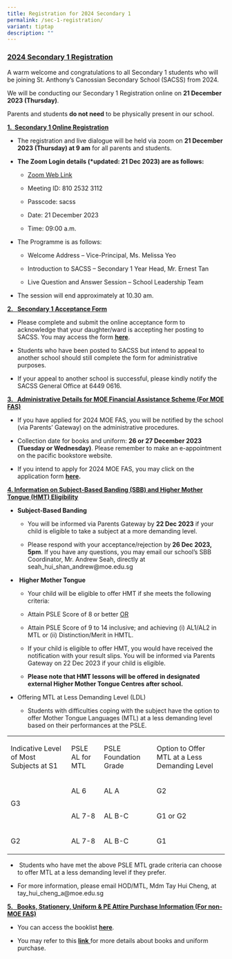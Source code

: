 ```yaml
---
title: Registration for 2024 Secondary 1
permalink: /sec-1-registration/
variant: tiptap
description: ""
---
```

<h3><strong><u>2024 Secondary 1 Registration</u></strong></h3><p>A warm welcome and congratulations to all Secondary 1 students who will be joining St. Anthony’s Canossian Secondary School (SACSS) from 2024.</p><p>We will be conducting our Secondary 1 Registration online on <strong>21 December 2023 (Thursday)</strong>.</p><p>Parents and students <strong>do not need</strong> to be physically present in our school.</p><p><strong><u>1.&nbsp; Secondary 1 Online Registration</u></strong></p><ul data-tight="true" class="tight"><li><p>The registration and live dialogue will be held via zoom on <strong>21 December 2023 (Thursday) at 9 am</strong> for all parents and students.</p></li><li><p><strong>The Zoom Login details (*updated: 21 Dec 2023) are as follows:</strong></p><ul data-tight="true" class="tight"><li><p><a href="https://moe-singapore.zoom.us/j/81025323112" rel="noopener noreferrer nofollow" target="_blank">Zoom Web Link</a></p></li><li><p>Meeting ID: 810 2532 3112</p></li><li><p>Passcode: sacss</p></li><li><p>Date: 21 December 2023</p></li><li><p>Time: 09:00 a.m.</p></li></ul></li><li><p>The Programme is as follows:</p><ul data-tight="true" class="tight"><li><p>Welcome Address – Vice-Principal, Ms. Melissa Yeo</p></li><li><p>Introduction to SACSS – Secondary 1 Year Head, Mr. Ernest Tan</p></li><li><p>Live Question and Answer Session – School Leadership Team</p></li></ul></li><li><p>The session will end approximately at 10.30 am.</p></li></ul><p><strong><u>2.&nbsp;&nbsp; Secondary 1 Acceptance Form</u></strong></p><ul data-tight="true" class="tight"><li><p>Please complete and submit the online acceptance form to acknowledge that your daughter/ward is accepting her posting to SACSS. You may access the form <strong><a href="https://form.gov.sg/658041ee38ddfa001217c922" rel="noopener noreferrer nofollow" target="_blank">here</a></strong>.</p></li><li><p>Students who have been posted to SACSS but intend to appeal to another school should still complete the form for administrative purposes.</p></li><li><p>If your appeal to another school is successful, please kindly notify the SACSS General Office at 6449 0616.</p></li></ul><p><strong><u>3.&nbsp;&nbsp; Administrative Details for MOE Financial Assistance Scheme (For MOE FAS)</u></strong></p><ul data-tight="true" class="tight"><li><p>If you have applied for 2024 MOE FAS, you will be notified by the school (via Parents’ Gateway) on the administrative procedures.</p></li><li><p>Collection date for books and uniform: <strong>26 or 27 December 2023 (Tuesday or Wednesday)</strong>. Please remember to make an e-appointment on the pacific bookstore website.</p></li><li><p>If you intend to apply for 2024 MOE FAS, you may click on the application form <strong><a href="https://go.gov.sg/moe-efas" rel="noopener noreferrer nofollow" target="_blank">here</a>.</strong></p></li></ul><p><strong><u>4. Information on Subject-Based Banding (SBB) and Higher Mother Tongue (HMT) Eligibility</u></strong></p><ul data-tight="true" class="tight"><li><p><strong>Subject-Based Banding</strong></p><ul data-tight="true" class="tight"><li><p>You will be informed via Parents Gateway by <strong>22 Dec 2023</strong> if your child is eligible to take a subject at a more demanding level.</p></li><li><p>Please respond with your acceptance/rejection by<strong> 26 Dec 2023, 5pm</strong>. If you have any questions, you may email our school’s SBB Coordinator, Mr. Andrew Seah, directly at <a rel="noopener noreferrer nofollow" target="_blank">seah_hui_shan_andrew@moe.edu.sg</a></p></li></ul></li><li><p>&nbsp;<strong>Higher Mother Tongue</strong></p><ul data-tight="true" class="tight"><li><p>Your child will be eligible to offer HMT if she meets the following criteria:</p></li><li><p>Attain PSLE Score of 8 or better <u>OR</u></p></li><li><p>Attain PSLE Score of 9 to 14 inclusive; and achieving (i) AL1/AL2 in MTL or (ii) Distinction/Merit in HMTL.</p></li><li><p>If your child is eligible to offer HMT, you would have received the notification with your result slips. You will be informed via Parents Gateway on 22 Dec 2023 if your child is eligible.</p></li><li><p><strong>Please note that HMT lessons will be offered in designated external Higher Mother Tongue Centres after school.</strong></p></li></ul></li><li><p>Offering MTL at Less Demanding Level (LDL)</p><ul data-tight="true" class="tight"><li><p>Students with difficulties coping with the subject have the option to offer Mother Tongue Languages (MTL) at a less demanding level based on their performances at the PSLE.</p></li></ul></li></ul><table><tbody><tr><td rowspan="1" colspan="1"><p>Indicative Level of Most Subjects at S1</p></td><td rowspan="1" colspan="1"><p>PSLE AL for MTL</p></td><td rowspan="1" colspan="1"><p>PSLE Foundation Grade</p></td><td rowspan="1" colspan="1"><p>Option to Offer MTL at a Less Demanding Level</p></td></tr><tr><td rowspan="2" colspan="1"><p>G3</p></td><td rowspan="1" colspan="1"><p>AL 6</p></td><td rowspan="1" colspan="1"><p>AL A</p></td><td rowspan="1" colspan="1"><p>G2</p></td></tr><tr><td rowspan="1" colspan="1"><p>AL 7-8</p></td><td rowspan="1" colspan="1"><p>AL B-C</p></td><td rowspan="1" colspan="1"><p>G1 or G2</p></td></tr><tr><td rowspan="1" colspan="1"><p>G2</p></td><td rowspan="1" colspan="1"><p>AL 7-8</p></td><td rowspan="1" colspan="1"><p>AL B-C</p></td><td rowspan="1" colspan="1"><p>G1</p></td></tr></tbody></table><ul data-tight="true" class="tight"><li><p>&nbsp;Students who have met the above PSLE MTL grade criteria can choose to offer MTL at a less demanding level if they prefer.</p></li><li><p>For more information, please email HOD/MTL, Mdm Tay Hui Cheng, at <a rel="noopener noreferrer nofollow" target="_blank">tay_hui_cheng_a@moe.edu.sg</a></p></li></ul><p><strong><u>5.&nbsp;&nbsp; Books, Stationery, Uniform &amp; PE Attire Purchase Information (For non-MOE FAS)</u></strong></p><ul data-tight="true" class="tight"><li><p>You can access the booklist <strong><a href="https://www.stanthonyscanossiansec.moe.edu.sg/files/One%20Stop/Booklist/S1_Final2024A.pdf" rel="noopener noreferrer nofollow" target="_blank">here</a></strong>.</p></li><li><p>You may refer to this <strong><a href="/files/Books_and_Uniform_Purchase_Info.pdf" rel="noopener noreferrer nofollow" target="_blank">link</a></strong><a href="/files/Books_and_Uniform_Purchase_Info.pdf" rel="noopener noreferrer nofollow" target="_blank"> </a>for more details about books and uniform purchase.</p></li></ul><p></p>